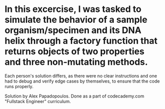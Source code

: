 # In this excercise, I was tasked to simulate the behavior of a sample organism/specimen and its DNA helix through a factory function that returns objects of two properties and three non-mutating methods.

Each person's solution differs, as there were no clear instructions and one had to debug and verify edge cases by themselves, to ensure that the code runs properly.

Solution by Alex Papadopoulos. Done as a part of codecademy.com "Fullstack Engineer" curriculum.
